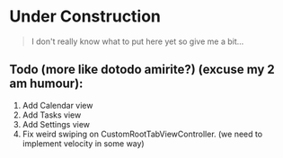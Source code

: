 # Under Construction

> I don't really know what to put here yet so give me a bit...

## Todo (more like dotodo amirite?) (excuse my 2 am humour):
 1. Add Calendar view
 2. Add Tasks view
 3. Add Settings view
 4. Fix weird swiping on CustomRootTabViewController. (we need to implement velocity in some way)
